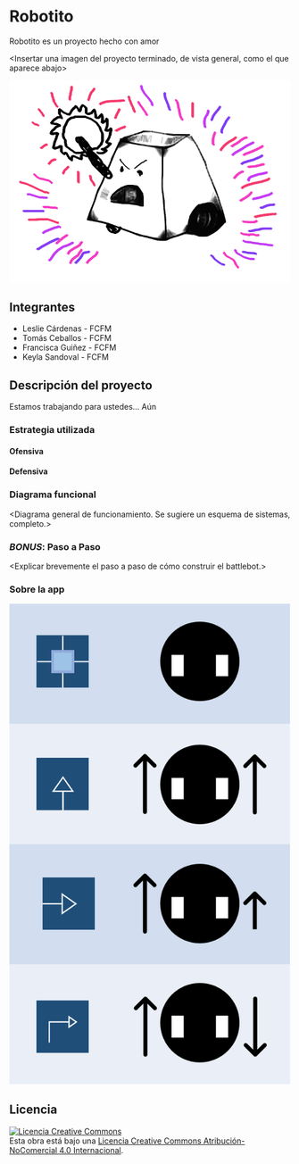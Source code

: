 
# Robotito

Robotito es un proyecto hecho con amor

<Insertar una imagen del proyecto terminado, de vista general, como el que aparece abajo>

![Robot Ejemplo](/multimedia/robot_ejemplo.png)



## Integrantes
- Leslie Cárdenas - FCFM
- Tomás Ceballos - FCFM
- Francisca Guiñez - FCFM
- Keyla Sandoval - FCFM


## Descripción del proyecto

Estamos trabajando para ustedes... Aún

### Estrategia utilizada
#### Ofensiva
<Explicar brevemente el arma utilizada.>

#### Defensiva
<Explicar el modo de defensa del robot.>

### Diagrama funcional
<Diagrama general de funcionamiento. Se sugiere un esquema de sistemas, completo.>

### *BONUS*: Paso a Paso
<Explicar brevemente el paso a paso de cómo construir el battlebot.>

### Sobre la app

![Tabla Explicativa](/multimedia/tabla_botones.png)

## Licencia
<a rel="license" href="http://creativecommons.org/licenses/by-nc/4.0/"><img alt="Licencia Creative Commons" style="border-width:0" src="https://i.creativecommons.org/l/by-nc/4.0/88x31.png" /></a><br />Esta obra está bajo una <a rel="license" href="http://creativecommons.org/licenses/by-nc/4.0/">Licencia Creative Commons Atribución-NoComercial 4.0 Internacional</a>.
